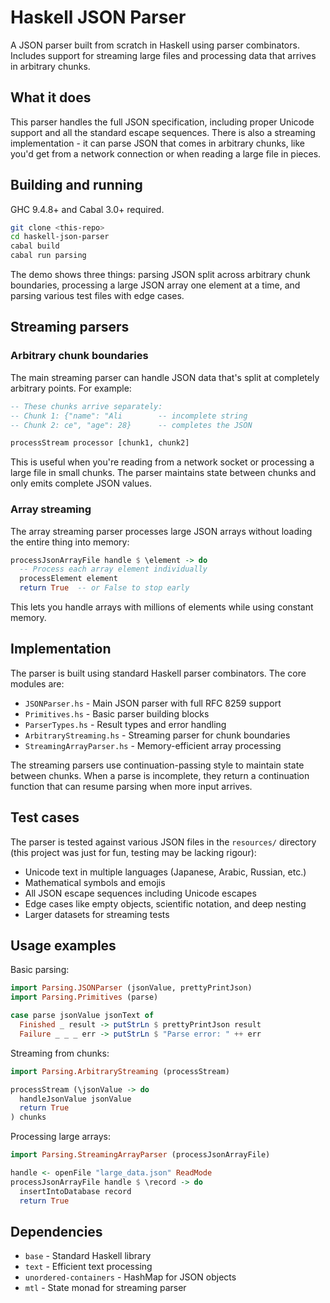 # Haskell JSON Parser 

A JSON parser built from scratch in Haskell using parser combinators. Includes support for streaming large files and processing data that arrives in arbitrary chunks.

## What it does

This parser handles the full JSON specification, including proper Unicode support and all the standard escape sequences. There is also a streaming implementation - it can parse JSON that comes in arbitrary chunks, like you'd get from a network connection or when reading a large file in pieces.

## Building and running

GHC 9.4.8+ and Cabal 3.0+ required.

```bash
git clone <this-repo>
cd haskell-json-parser
cabal build
cabal run parsing
```

The demo shows three things: parsing JSON split across arbitrary chunk boundaries, processing a large JSON array one element at a time, and parsing various test files with edge cases.

## Streaming parsers

### Arbitrary chunk boundaries

The main streaming parser can handle JSON data that's split at completely arbitrary points. For example:

```haskell
-- These chunks arrive separately:
-- Chunk 1: {"name": "Ali        -- incomplete string
-- Chunk 2: ce", "age": 28}      -- completes the JSON

processStream processor [chunk1, chunk2]
```

This is useful when you're reading from a network socket or processing a large file in small chunks. The parser maintains state between chunks and only emits complete JSON values.

### Array streaming

The array streaming parser processes large JSON arrays without loading the entire thing into memory:

```haskell
processJsonArrayFile handle $ \element -> do
  -- Process each array element individually
  processElement element
  return True  -- or False to stop early
```

This lets you handle arrays with millions of elements while using constant memory.

## Implementation

The parser is built using standard Haskell parser combinators. The core modules are:

- `JSONParser.hs` - Main JSON parser with full RFC 8259 support
- `Primitives.hs` - Basic parser building blocks  
- `ParserTypes.hs` - Result types and error handling
- `ArbitraryStreaming.hs` - Streaming parser for chunk boundaries
- `StreamingArrayParser.hs` - Memory-efficient array processing

The streaming parsers use continuation-passing style to maintain state between chunks. When a parse is incomplete, they return a continuation function that can resume parsing when more input arrives.

## Test cases

The parser is tested against various JSON files in the `resources/` directory (this project was just for fun, testing may be lacking rigour):

- Unicode text in multiple languages (Japanese, Arabic, Russian, etc.)
- Mathematical symbols and emojis
- All JSON escape sequences including Unicode escapes
- Edge cases like empty objects, scientific notation, and deep nesting
- Larger datasets for streaming tests

## Usage examples

Basic parsing:

```haskell
import Parsing.JSONParser (jsonValue, prettyPrintJson)
import Parsing.Primitives (parse)

case parse jsonValue jsonText of
  Finished _ result -> putStrLn $ prettyPrintJson result
  Failure _ _ _ err -> putStrLn $ "Parse error: " ++ err
```

Streaming from chunks:

```haskell
import Parsing.ArbitraryStreaming (processStream)

processStream (\jsonValue -> do
  handleJsonValue jsonValue
  return True
) chunks
```

Processing large arrays:

```haskell
import Parsing.StreamingArrayParser (processJsonArrayFile)

handle <- openFile "large_data.json" ReadMode
processJsonArrayFile handle $ \record -> do
  insertIntoDatabase record
  return True
```

## Dependencies

- `base` - Standard Haskell library
- `text` - Efficient text processing
- `unordered-containers` - HashMap for JSON objects  
- `mtl` - State monad for streaming parser
